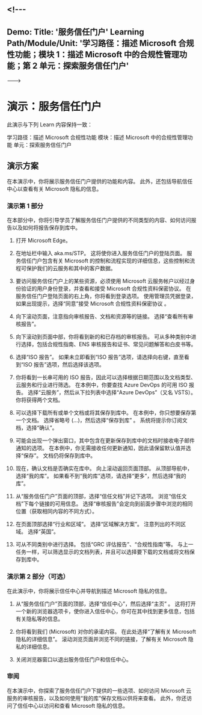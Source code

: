 <a name="---"></a><!---
---
Demo: Title: '服务信任门户' Learning Path/Module/Unit: '学习路径：描述 Microsoft 合规性功能；模块 1：描述 Microsoft 中的合规性管理功能；第 2 单元：探索服务信任门户'
---
--->

# <a name="demo-service-trust-portal"></a>演示：服务信任门户

此演示与下列 Learn 内容保持一致：

学习路径：描述 Microsoft 合规性功能  模块：描述 Microsoft 中的合规性管理功能  单元：探索服务信任门户

## <a name="demo-scenario"></a>演示方案

在本演示中，你将展示服务信任门户提供的功能和内容。 此外，还包括导航信任中心以查看有关 Microsoft 隐私的信息。

### <a name="demo-part-1"></a>演示第 1 部分

在本部分中，你将引导学员了解服务信任门户提供的不同类型的内容、如何访问报告以及如何将报告保存到库中。

1. 打开 Microsoft Edge。

1. 在地址栏中输入 aka.ms/STP。 这将使你进入服务信任门户的登陆页面。 服务信任门户包含有关 Microsoft 的控制和流程实现的详细信息，这些控制和流程可保护我们的云服务和其中的客户数据。

1. 要访问服务信任门户上的某些资源，必须使用 Microsoft 云服务帐户以经过身份验证的用户身份登录，并查看和接受 Microsoft 合规性资料保密协议。 在服务信任门户登陆页面的右上角，你将看到登录选项。  使用管理员凭据登录，如果出现提示，选择“同意”接受 Microsoft 合规性资料保密协议 。

1. 向下滚动页面，注意指向审核报告、文档和资源等的链接。  选择“查看所有审核报告”。

1. 向下滚动到页面中部，你将看到新的和已存档的审核报告。  可从多种类别中进行选择，包括合规性指南、ENS 审核报告和证书、常见问题解答和白皮书等。

1. 选择“ISO 报告”。  如果未立即看到“ISO 报告”选项，请选择向右键，直至看到“ISO 报告”选项，然后选择该选项。

1. 你将看到一长串可用的 ISO 报告，因此可以选择根据日期范围以及文档类型、云服务和行业进行筛选。  在本例中，你要查找 Azure DevOps 的可用 ISO 报告。  选择“云服务”，然后从下拉列表中选择“Azure DevOps”（又名 VSTS）。  你将获得两个文档。

1. 可以选择下载所有或单个文档或将其保存到库中。  在本例中，你只想要保存第一个文档。  选择省略号 (…)，然后选择“保存到库” 。  系统将提示你订阅文档，选择“确认”。

1. 可能会出现一个弹出窗口，其中包含在更新保存到库中的文档时接收电子邮件通知的选项。  在本例中，你无需接收任何更新通知，因此请保留默认值并选择“保存”。  文档仍将保存到库中。

1. 现在，确认文档是否确实在库中。 向上滚动返回页面顶部。 从顶部导航中，选择“我的库”。  如果看不到“我的库”选项，请选择“更多”，然后选择“我的库”。

1. 从“服务信任门户”页面的顶部，选择“信任文档”并记下选项。 浏览“信任文档”下每个链接的可用信息。 选择“审核报告”会定向到前面步骤中浏览的相同位置（获取相同内容的不同方式）。  

1. 在页面顶部选择“行业和区域”。  选择“区域解决方案”。 注意列出的不同区域。  选择“英国”。  

1. 可从不同类别中进行选择。  包括“GRC 评估报告”、“合规性指南”等。  与上一任务一样，可以筛选显示的文档列表，并且可以选择要下载的文档或将文档保存到库中。

### <a name="demo-part-2-optional"></a>演示第 2 部分（可选）

在此演示中，你将展示信任中心并导航到描述 Microsoft 隐私的信息。

1. 从“服务信任门户”页面的顶部，选择“信任中心”，然后选择“主页” 。 这将打开一个新的浏览器选项卡，使你进入信任中心，你可在其中找到更多信息，包括有关隐私等的信息。  

1. 你将看到我们 (Microsoft) 对你的承诺内容。  在此处选择“了解有关 Microsoft 隐私的详细信息”。  滚动浏览页面并浏览不同的链接，了解有关 Microsoft 隐私的详细信息。

1. 关闭浏览器窗口以退出服务信任门户和信任中心。

### <a name="review"></a>审阅

在本演示中，你探索了服务信任门户下提供的一些选项、如何访问 Microsoft 云服务的审核报告，以及如何使用“我的库”保存文档以供将来查看。  此外，你还访问了信任中心以访问和查看 Microsoft 隐私的信息。
